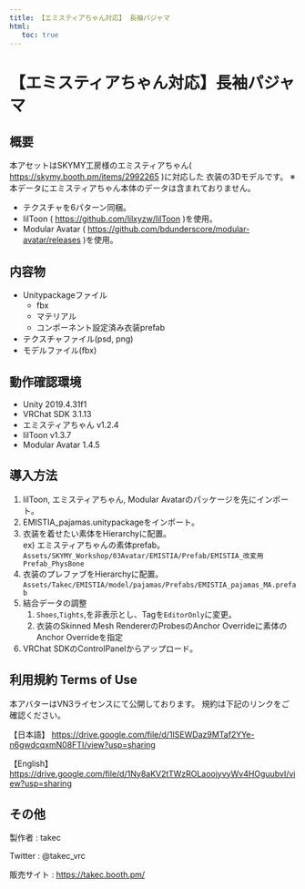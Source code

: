 ```yaml
---
title: 【エミスティアちゃん対応】 長袖パジャマ
html:
   toc: true
---
```


# 【エミスティアちゃん対応】長袖パジャマ

## 概要
本アセットはSKYMY工房様のエミスティアちゃん( https://skymy.booth.pm/items/2992265 )に対応した
衣装の3Dモデルです。
※本データにエミスティアちゃん本体のデータは含まれておりません。

* テクスチャを6パターン同梱。
* lilToon ( https://github.com/lilxyzw/lilToon )を使用。
* Modular Avatar ( https://github.com/bdunderscore/modular-avatar/releases )を使用。

## 内容物
- Unitypackageファイル
  - fbx
  - マテリアル
  - コンポーネント設定済み衣装prefab
- テクスチャファイル(psd, png)
- モデルファイル(fbx)

## 動作確認環境
* Unity 2019.4.31f1
* VRChat SDK 3.1.13
* エミスティアちゃん v1.2.4
* lilToon v1.3.7
* Modular Avatar 1.4.5

## 導入方法
1. lilToon, エミスティアちゃん, Modular Avatarのパッケージを先にインポート。
2. EMISTIA_pajamas.unitypackageをインポート。
3. 衣装を着せたい素体をHierarchyに配置。  
   ex) エミスティアちゃんの素体prefab。  
   `Assets/SKYMY_Workshop/03Avatar/EMISTIA/Prefab/EMISTIA_改変用Prefab_PhysBone`
4. 衣装のプレファブをHierarchyに配置。
   `Assets/Takec/EMISTIA/model/pajamas/Prefabs/EMISTIA_pajamas_MA.prefab`
5. 結合データの調整
   1. `Shoes`,`Tights`,を非表示とし、Tagを`EditorOnly`に変更。
   2. 衣装のSkinned Mesh RendererのProbesのAnchor Overrideに素体のAnchor Overrideを指定
6. VRChat SDKのControlPanelからアップロード。

## 利用規約 Terms of Use
本アバターはVN3ライセンスにて公開しております。
規約は下記のリンクをご確認ください。

【日本語】
https://drive.google.com/file/d/1ISEWDaz9MTaf2YYe-n6gwdcqxmN08FTI/view?usp=sharing

【English】
https://drive.google.com/file/d/1Ny8aKV2tTWzROLaoojyvyWv4HOguubvI/view?usp=sharing

## その他
製作者
: takec

Twitter
: @takec_vrc

販売サイト
: https://takec.booth.pm/
